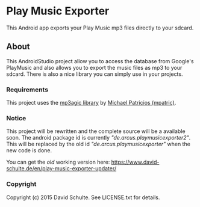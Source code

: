 # Play Music Exporter

This Android app exports your Play Music mp3 files directly to your sdcard.

## About

This AndroidStudio project allow you to access the database from Google's PlayMusic and also allows you to export the music files as mp3 to your sdcard. There is also a nice library you can simply use in your projects.   

### Requirements

This project uses the [mp3agic library](https://github.com/mpatric/mp3agic) by [Michael Patricios (mpatric)](https://github.com/mpatric).

### Notice

This project will be rewritten and the complete source will be a available soon.
The android package id is currently <em>"de.arcus.playmusicexporter2"</em>. This will be replaced by the old id <em>"de.arcus.playmusicexporter"</em> when the new code is done.

You can get the <em>old</em> working version here: https://www.david-schulte.de/en/play-music-exporter-updater/

### Copyright

Copyright (c) 2015 David Schulte. See LICENSE.txt for details.
